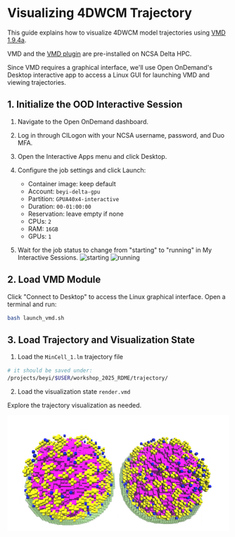 # Visualizing 4DWCM Trajectory

This guide explains how to visualize 4DWCM model trajectories using [VMD 1.9.4a](https://www.ks.uiuc.edu/Development/Download/download.cgi?PackageName=VMD).

VMD and the [VMD plugin](https://github.com/Luthey-Schulten-Lab/LMVMDPlugin) are pre-installed on NCSA Delta HPC.

Since VMD requires a graphical interface, we'll use Open OnDemand's Desktop interactive app to access a Linux GUI for launching VMD and viewing trajectories.

## 1. Initialize the OOD Interactive Session
1. Navigate to the Open OnDemand dashboard.

2. Log in through CILogon with your NCSA username, password, and Duo MFA.

3. Open the Interactive Apps menu and click Desktop.

4. Configure the job settings and click Launch:
   - Container image: keep default
   - Account: `beyi-delta-gpu`
   - Partition: `GPUA40x4-interactive`
   - Duration: `00-01:00:00`
   - Reservation: leave empty if none
   - CPUs: `2`
   - RAM: `16GB`
   - GPUs: `1`

5. Wait for the job status to change from "starting" to "running" in My Interactive Sessions. 
![starting](https://docs.ncsa.illinois.edu/systems/delta/en/latest/_images/desktop-starting.png)
![running](https://docs.ncsa.illinois.edu/systems/delta/en/latest/_images/desktop-connect.png)
## 2. Load VMD Module
Click "Connect to Desktop" to access the Linux graphical interface. Open a terminal and run:

```bash
bash launch_vmd.sh
```

## 3. Load Trajectory and Visualization State

1. Load the `MinCell_1.lm` trajectory file
```bash
# it should be saved under: 
/projects/beyi/$USER/workshop_2025_RDME/trajectory/
```

2. Load the visualization state `render.vmd`

Explore the trajectory visualization as needed. 

![cell_traj_snapshot](./figures/VMD_render.png)